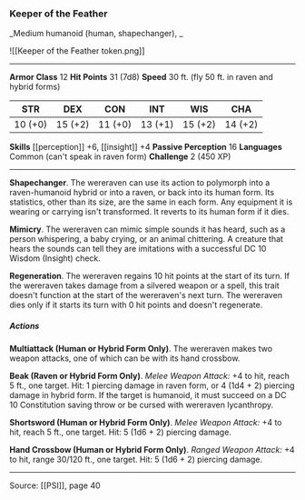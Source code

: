 ### Keeper of the Feather
_Medium humanoid (human, shapechanger), _

![[Keeper of the Feather token.png]]


---

**Armor Class** 12
**Hit Points** 31 (7d8)
**Speed** 30 ft. (fly 50 ft. in raven and hybrid forms)

| STR     | DEX     | CON     | INT     | WIS     | CHA     |
|---------|---------|---------|---------|---------|---------|
| 10 (+0) | 15 (+2) | 11 (+0) | 13 (+1) | 15 (+2) | 14 (+2) |

**Skills** [[perception]] +6, [[insight]] +4
**Passive Perception** 16
**Languages** Common (can't speak in raven form)
**Challenge** 2 (450 XP)

---

**Shapechanger**. The wereraven can use its action to polymorph into a raven-humanoid hybrid or into a raven, or back into its human form. Its statistics, other than its size, are the same in each form. Any equipment it is wearing or carrying isn't transformed. It reverts to its human form if it dies.

**Mimicry**. The wereraven can mimic simple sounds it has heard, such as a person whispering, a baby crying, or an animal chittering. A creature that hears the sounds can tell they are imitations with a successful DC 10 Wisdom (Insight) check.

**Regeneration**. The wereraven regains 10 hit points at the start of its turn. If the wereraven takes damage from a silvered weapon or a spell, this trait doesn't function at the start of the wereraven's next turn. The wereraven dies only if it starts its turn with 0 hit points and doesn't regenerate.

##### Actions
**Multiattack (Human or Hybrid Form Only)**. The wereraven makes two weapon attacks, one of which can be with its hand crossbow.

**Beak (Raven or Hybrid Form Only)**. _Melee Weapon Attack:_ +4 to hit, reach 5 ft., one target. Hit: 1 piercing damage in raven form, or 4 (1d4 + 2) piercing damage in hybrid form. If the target is humanoid, it must succeed on a DC 10 Constitution saving throw or be cursed with wereraven lycanthropy.

**Shortsword (Human or Hybrid Form Only)**. _Melee Weapon Attack:_ +4 to hit, reach 5 ft., one target. Hit: 5 (1d6 + 2) piercing damage.

**Hand Crossbow (Human or Hybrid Form Only)**. _Ranged Weapon Attack:_ +4 to hit, range 30/120 ft., one target. Hit: 5 (1d6 + 2) piercing damage.


---

Source: [[PSI]], page 40